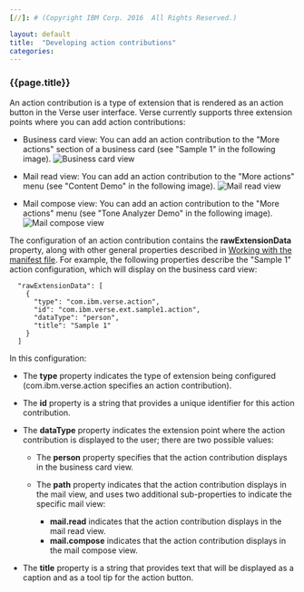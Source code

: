```yaml
---
[//]: # (Copyright IBM Corp. 2016  All Rights Reserved.)

layout: default
title:  "Developing action contributions"
categories: 
---
```


### {{page.title}}  


An action contribution is a type of extension that is rendered as an action button in the Verse user interface. Verse currently supports three extension points where you can add action contributions: 

* Business card view: You can add an action contribution to the "More actions" section of a business card (see "Sample 1" in the following image).
    ![Business card view]({{site.baseurl}}/tutorials/img/bizcard_action.png "business card view")   

* Mail read view: You can add an action contribution to the "More actions" menu (see "Content Demo" in the following image).
    ![Mail read view]({{site.baseurl}}/tutorials/img/mailreadview.png "mail read view")   

* Mail compose view:  You can add an action contribution to the "More actions" menu (see "Tone Analyzer Demo" in the following image). 
    ![Mail compose view]({{site.baseurl}}/tutorials/img/mailcomposeview.png "mail compose view")   

The configuration of an action contribution contains the __rawExtensionData__ property, along with other general properties described in [Working with the manifest file][1]. For example, the following properties describe the "Sample 1" action configuration, which will display on the business card view:

```
  "rawExtensionData": [
    {
      "type": "com.ibm.verse.action", 
      "id": "com.ibm.verse.ext.sample1.action", 
      "dataType": "person",
      "title": "Sample 1"
    }
  ]
```

In this configuration:

* The __type__ property indicates the type of extension being configured (com.ibm.verse.action specifies an action contribution).

* The __id__ property is a string that provides a unique identifier for this action contribution.

* The __dataType__ property indicates the extension point where the action contribution is displayed to the user; there are two possible values:

    * The __person__ property specifies that the action contribution displays in the business card view.

    * The __path__ property indicates that the action contribution displays in the mail view, and uses two additional sub-properties to indicate the specific mail view: 
    
        * __mail.read__ indicates that the action contribution displays in the mail read view.
        * __mail.compose__ indicates that the action contribution displays in the mail compose view.
        
* The __title__ property is a string that provides text that will be displayed as a caption and as a tool tip for the action button. 





[1]: {{site.baseurl}}/tutorials/tutorial-ext-manifest.html
